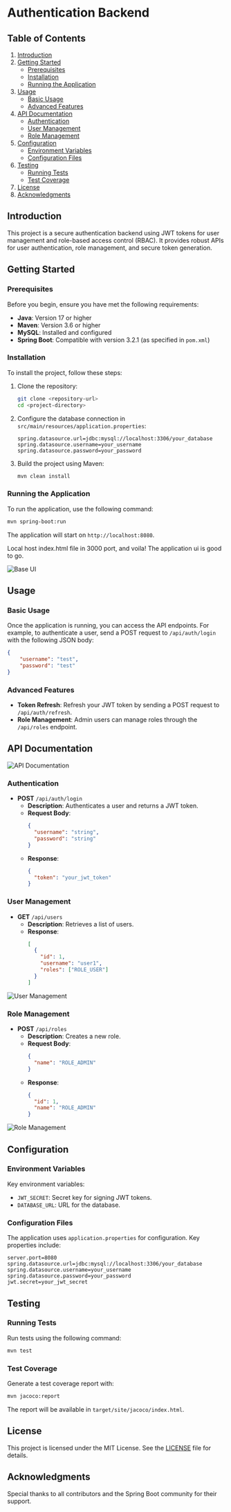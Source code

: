 
# Authentication Backend

## Table of Contents
1. [Introduction](#introduction)
2. [Getting Started](#getting-started)
   - [Prerequisites](#prerequisites)
   - [Installation](#installation)
   - [Running the Application](#running-the-application)
3. [Usage](#usage)
   - [Basic Usage](#basic-usage)
   - [Advanced Features](#advanced-features)
4. [API Documentation](#api-documentation)
   - [Authentication](#authentication)
   - [User Management](#user-management)
   - [Role Management](#role-management)
5. [Configuration](#configuration)
   - [Environment Variables](#environment-variables)
   - [Configuration Files](#configuration-files)
6. [Testing](#testing)
   - [Running Tests](#running-tests)
   - [Test Coverage](#test-coverage)
7. [License](#license)
8. [Acknowledgments](#acknowledgments)

## Introduction
This project is a secure authentication backend using JWT tokens for user management and role-based access control (RBAC). It provides robust APIs for user authentication, role management, and secure token generation.

## Getting Started

### Prerequisites
Before you begin, ensure you have met the following requirements:
- **Java**: Version 17 or higher
- **Maven**: Version 3.6 or higher
- **MySQL**: Installed and configured
- **Spring Boot**: Compatible with version 3.2.1 (as specified in `pom.xml`)

### Installation
To install the project, follow these steps:

1. Clone the repository:
   ```bash
   git clone <repository-url>
   cd <project-directory>
   ```

2. Configure the database connection in `src/main/resources/application.properties`:
   ```properties
   spring.datasource.url=jdbc:mysql://localhost:3306/your_database
   spring.datasource.username=your_username
   spring.datasource.password=your_password
   ```

3. Build the project using Maven:
   ```bash
   mvn clean install
   ```

### Running the Application
To run the application, use the following command:
   ```bash
   mvn spring-boot:run
   ```
The application will start on `http://localhost:8080`.

Local host index.html file in 3000 port, and voila! The application ui is good to go.

![Base UI](Snippets/1.png "Base UI" )

## Usage

### Basic Usage
Once the application is running, you can access the API endpoints. For example, to authenticate a user, send a POST request to `/api/auth/login` with the following JSON body:
```json
{
    "username": "test",
    "password": "test"
}
```

### Advanced Features
- **Token Refresh**: Refresh your JWT token by sending a POST request to `/api/auth/refresh`.
- **Role Management**: Admin users can manage roles through the `/api/roles` endpoint.

## API Documentation

![API Documentation](Snippets/2.png "API Documentation" )

### Authentication
- **POST** `/api/auth/login`
  - **Description**: Authenticates a user and returns a JWT token.
  - **Request Body**:
    ```json
    {
      "username": "string",
      "password": "string"
    }
    ```
  - **Response**:
    ```json
    {
      "token": "your_jwt_token"
    }
    ```

### User Management
- **GET** `/api/users`
  - **Description**: Retrieves a list of users.
  - **Response**:
    ```json
    [
      {
        "id": 1,
        "username": "user1",
        "roles": ["ROLE_USER"]
      }
    ]
    ```
![User Management](Snippets/3.png "User Management" )
### Role Management
- **POST** `/api/roles`
  - **Description**: Creates a new role.
  - **Request Body**:
    ```json
    {
      "name": "ROLE_ADMIN"
    }
    ```
  - **Response**:
    ```json
    {
      "id": 1,
      "name": "ROLE_ADMIN"
    }
    ```
![Role Management](Snippets/4.png "Role Management" )
## Configuration

### Environment Variables
Key environment variables:
- `JWT_SECRET`: Secret key for signing JWT tokens.
- `DATABASE_URL`: URL for the database.

### Configuration Files
The application uses `application.properties` for configuration. Key properties include:
```properties
server.port=8080
spring.datasource.url=jdbc:mysql://localhost:3306/your_database
spring.datasource.username=your_username
spring.datasource.password=your_password
jwt.secret=your_jwt_secret
```

## Testing

### Running Tests
Run tests using the following command:
```bash
mvn test
```

### Test Coverage
Generate a test coverage report with:
```bash
mvn jacoco:report
```
The report will be available in `target/site/jacoco/index.html`.

## License
This project is licensed under the MIT License. See the [LICENSE](LICENSE) file for details.

## Acknowledgments
Special thanks to all contributors and the Spring Boot community for their support.
